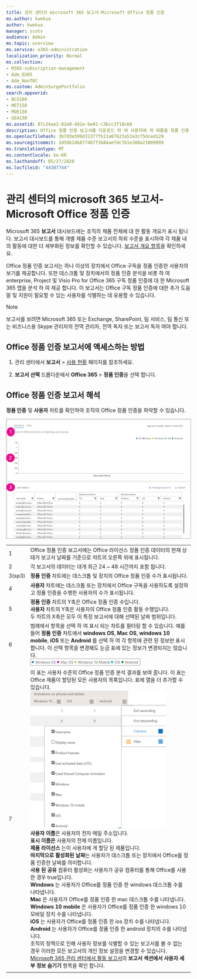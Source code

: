```yaml
---
title: 관리 센터의 microsoft 365 보고서-Microsoft Office 정품 인증
ms.author: kwekua
author: kwekua
manager: scotv
audience: Admin
ms.topic: overview
ms.service: o365-administration
localization_priority: Normal
ms.collection:
- M365-subscription-management
- Adm_O365
- Adm_NonTOC
ms.custom: AdminSurgePortfolio
search.appverid:
- BCS160
- MET150
- MOE150
- GEA150
ms.assetid: 87c24ae2-82e0-4d1e-be01-c3bcc3f18c60
description: Office 정품 인증 보고서를 다운로드 하 여 사용자에 게 제품을 정품 인증 했는지 확인 하 고 추가 도움이 필요할 수 있는 사용자를 식별 하는 방법을 알아봅니다.
ms.openlocfilehash: 3b7d3e599d31377fb11a07623a53a3c75dced129
ms.sourcegitcommit: 2d59b24b877487f3b84aefdc7b1e200a21009999
ms.translationtype: MT
ms.contentlocale: ko-KR
ms.lasthandoff: 05/27/2020
ms.locfileid: "44387744"
---
```

# <a name="microsoft-365-reports-in-the-admin-center---microsoft-office-activations"></a>관리 센터의 microsoft 365 보고서-Microsoft Office 정품 인증

Microsoft 365 **보고서** 대시보드에는 조직의 제품 전체에 대 한 활동 개요가 표시 됩니다. 보고서 대시보드를 통해 개별 제품 수준 보고서의 하위 수준을 표시하여 각 제품 내의 활동에 대한 더 세부화된 정보를 확인할 수 있습니다. [보고서 개요 항목](activity-reports.md)을 확인하세요.
  
Office 정품 인증 보고서는 하나 이상의 장치에서 Office 구독을 정품 인증한 사용자의 보기를 제공합니다. 또한 데스크톱 및 장치에서의 정품 인증 분석을 비롯 하 여 enterprise, Project 및 Visio Pro for Office 365 구독 정품 인증에 대 한 Microsoft 365 앱을 분석 하 여 제공 합니다. 이 보고서는 Office 구독 정품 인증에 대한 추가 도움말 및 지원이 필요할 수 있는 사용자를 식별하는 데 유용할 수 있습니다.
  
> [!NOTE]
> 보고서를 보려면 Microsoft 365 또는 Exchange, SharePoint, 팀 서비스, 팀 통신 또는 비즈니스용 Skype 관리자의 전역 관리자, 전역 독자 또는 보고서 독자 여야 합니다.  
  
## <a name="how-to-get-to-the-office-activations-report"></a>Office 정품 인증 보고서에 액세스하는 방법

1. 관리 센터에서 **보고서** \> <a href="https://go.microsoft.com/fwlink/p/?linkid=2074756" target="_blank">사용 현황</a> 페이지를 참조하세요.

    
2. **보고서 선택** 드롭다운에서 **Office 365** \> **정품 인증**을 선택 합니다. 
  
## <a name="interpret-the-office-activations-report"></a>Office 정품 인증 보고서 해석

**정품 인증** 및 **사용자** 차트를 확인하여 조직의 Office 정품 인증을 파악할 수 있습니다. 
  
![Office 정품 인증 수](../../media/8c0ae08d-2d71-4437-9147-12c345bb5e9d.png)
  
|||
|:-----|:-----|
|1   <br/> |Office 정품 인증 보고서에는 Office 라이선스 정품 인증 데이터의 현재 상태가 보고서 날짜를 기준으로 차트의 오른쪽 위에 표시됩니다.  <br/> |
|2  <br/> |각 보고서의 데이터는 대개 최근 24 ~ 48 시간까지 포함 됩니다.  <br/> |
|3(sp3)  <br/> |**정품 인증** 차트에는 데스크톱 및 장치의 Office 정품 인증 수가 표시됩니다.  <br/> |
|4   <br/> |**사용자** 차트에는 데스크톱 또는 장치에서 Office 구독을 사용하도록 설정하고 정품 인증을 수행한 사용자의 수가 표시됩니다.  <br/> |
|5   <br/> | **정품 인증** 차트의 Y축은 Office 정품 인증 수입니다.  <br/>  **사용자** 차트의 Y축은 사용자의 Office 정품 인증 활동 수행입니다.  <br/>  두 차트의 X축은 모두 이 특정 보고서에 대해 선택된 날짜 범위입니다.  <br/> |
|6   <br/> |범례에서 항목을 선택 하 여 표시 되는 차트를 필터링 할 수 있습니다. 예를 들어 **정품 인증** 차트에서 **windows OS**, **Mac OS**, **windows 10 mobile**, **iOS** 또는 **Android** 를 선택 하 여 각 항목에 관련 된 정보만 표시 합니다. 이 선택 항목을 변경해도 눈금 표에 있는 정보가 변경되지는 않습니다. <br/> ![장치에 대 한 정품 인증 데이터](../../media/59d3ec6e-2a6e-4b21-8aac-c73038c47b9f.png)  <br/> |
|7   <br/> | 이 표는 사용자 수준의 Office 정품 인증 분석 결과를 보여 줍니다. 이 표는 Office 제품이 할당된 모든 사용자의 목록입니다. 표에 열을 더 추가할 수 있습니다.  <br/> ![Office 정품 인증 사용 가능 열](../../media/410a4baa-cef8-4676-bf7c-02a907a3a575.png)<br/> **사용자 이름**은 사용자의 전자 메일 주소입니다.  <br/> **표시 이름은** 사용자의 전체 이름입니다.  <br/> **제품 라이선스** 는이 사용자에 게 할당 된 제품입니다.  <br/> **마지막으로 활성화된 날짜**는 사용자가 데스크톱 또는 장치에서 Office를 정품 인증한 날짜를 의미합니다.  <br/> **사용 된 공유** 컴퓨터 활성화는 사용자가 공유 컴퓨터를 통해 Office를 사용한 경우 true입니다. <br/> **Windows** 는 사용자가 Office를 정품 인증 한 windows 데스크톱 수를 나타냅니다.  <br/> **Mac** 은 사용자가 Office를 정품 인증 한 mac 데스크톱 수를 나타냅니다.  <br/> **Windows 10 mobile** 은 사용자가 Office를 정품 인증 한 windows 10 모바일 장치 수를 나타냅니다.  <br/> **iOS** 는 사용자가 Office를 정품 인증 한 ios 장치 수를 나타냅니다.  <br/> **Android** 는 사용자가 Office를 정품 인증 한 android 장치의 수를 나타냅니다.  <br/>  조직의 정책으로 인해 사용자 정보를 식별할 수 있는 보고서를 볼 수 없는 경우 이러한 모든 보고서의 개인 정보 설정을 변경할 수 있습니다. [Microsoft 365 관리 센터에서 활동 보고서](activity-reports.md)의 **보고서 섹션에서 사용자 세부 정보 숨기기** 항목을 확인 합니다.  <br/> |
|||
   

